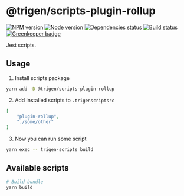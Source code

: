 # @trigen/scripts-plugin-rollup

[![NPM version][npm]][npm-url]
[![Node version][node]][node-url]
[![Dependencies status][deps]][deps-url]
[![Build status][build]][build-url]
[![Greenkeeper badge][greenkeeper]][greenkeeper-url]

[npm]: https://img.shields.io/npm/v/%40trigen/scripts-plugin-rollup.svg
[npm-url]: https://www.npmjs.com/package/@trigen/scripts-plugin-rollup

[node]: https://img.shields.io/node/v/%40trigen/scripts-plugin-rollup.svg
[node-url]: https://nodejs.org

[deps]: https://david-dm.org/TrigenSoftware/scripts.svg?path=packages/scripts-plugin-rollup
[deps-url]: https://david-dm.org/TrigenSoftware/scripts?path=packages/scripts-plugin-rollup

[build]: http://img.shields.io/travis/com/TrigenSoftware/scripts.svg
[build-url]: https://travis-ci.com/TrigenSoftware/scripts

[greenkeeper]: https://badges.greenkeeper.io/TrigenSoftware/scripts.svg
[greenkeeper-url]: https://greenkeeper.io/

Jest scripts.

## Usage

1. Install scripts package

```bash
yarn add -D @trigen/scripts-plugin-rollup
```

2. Add installed scripts to `.trigenscriptsrc`

```json
[
    "plugin-rollup",
    "./some/other"
]
```

3. Now you can run some script

```bash
yarn exec -- trigen-scripts build
```

## Available scripts

```bash
# Build bundle
yarn build
```
